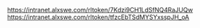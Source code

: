 https://intranet.alxswe.com/rltoken/7Kdzi9CH1LdSfNQ4RaJUQw
https://intranet.alxswe.com/rltoken/tfzcEbTSdMYSYxsspJH_oA
